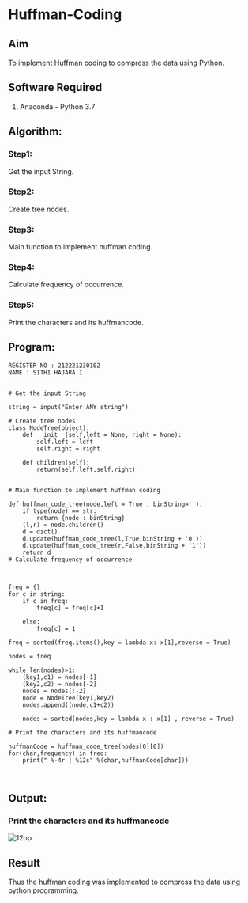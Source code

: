 # Huffman-Coding
## Aim
To implement Huffman coding to compress the data using Python.

## Software Required
1. Anaconda - Python 3.7

## Algorithm:
### Step1:
Get the input String.

### Step2:
Create tree nodes.

### Step3:
Main function to implement huffman coding.

### Step4:
Calculate frequency of occurrence.

### Step5:
Print the characters and its huffmancode.
 
## Program:
```
REGISTER NO : 212221230102
NAME : SITHI HAJARA I


# Get the input String

string = input("Enter ANY string")

# Create tree nodes
class NodeTree(object):
    def __init__(self,left = None, right = None):
        self.left = left
        self.right = right
        
    def children(self):
        return(self.left,self.right)


# Main function to implement huffman coding

def huffman_code_tree(node,left = True , binString=''):
    if type(node) == str:
        return {node : binString}
    (l,r) = node.children()
    d = dict()
    d.update(huffman_code_tree(l,True,binString + '0'))
    d.update(huffman_code_tree(r,False,binString + '1'))
    return d
# Calculate frequency of occurrence



freq = {}
for c in string: 
    if c in freq:
        freq[c] = freq[c]+1
    
    else:
        freq[c] = 1
        
freq = sorted(freq.items(),key = lambda x: x[1],reverse = True)

nodes = freq

while len(nodes)>1:
    (key1,c1) = nodes[-1]
    (key2,c2) = nodes[-2]
    nodes = nodes[:-2]
    node = NodeTree(key1,key2)
    nodes.append((node,c1+c2))
    
    nodes = sorted(nodes,key = lambda x : x[1] , reverse = True)

# Print the characters and its huffmancode

huffmanCode = huffman_code_tree(nodes[0][0])
for(char,frequency) in freq:
    print(" %-4r | %12s" %(char,huffmanCode[char]))



```
## Output:

### Print the characters and its huffmancode
![12op](https://github.com/sithihajara/Huffman-Coding/assets/94219582/b69d8fc1-10ac-49ab-bf36-94c0ccd050e7)

## Result
Thus the huffman coding was implemented to compress the data using python programming.
